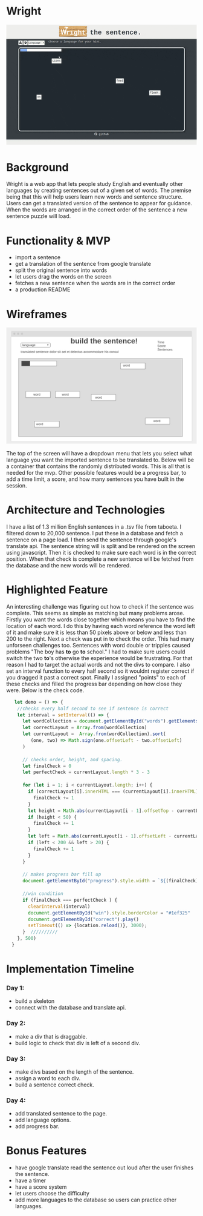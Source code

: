 # Wright

![](wright.gif)

# Background

Wright is a web app that lets people study English and eventually other languages by creating sentences out of a given set of words. The premise being that this will help users learn new words and sentence structure. Users can get a translated version of the sentence to appear for guidance. When the words are arranged in the correct order of the sentence a new sentence puzzle will load. 

# Functionality & MVP

- import a sentence
- get a translation of the sentence from google translate
- split the original sentence into words
- let users drag the words on the screen
- fetches a new sentence when the words are in the correct order
- a production README

# Wireframes

![](wireframe.png)

The top of the screen will have a dropdown menu that lets you select what language you want the imported sentence to be translated to. Below will be a container that contains the randomly distributed words. This is all that is needed for the mvp. Other possible features would be a progress bar, to add a time limit, a score, and how many sentences you have built in the session. 

# Architecture and Technologies

I have a list of 1.3 million English sentences in a .tsv file from taboeta. I filtered down to 20,000 sentence. I put these in a database and fetch a sentence on a page load. I then send the sentence through google's translate api. The sentence string will is split and be rendered on the screen using javascript. Then it is checked to make sure each word is in the correct position. When that check is complete a new sentence will be fetched from the database and the new words will be rendered.

# Highlighted Feature

An interesting challenge was figuring out how to check if the sentence was complete. This seems as simple as matching but many problems arose. Firstly you want the words close together which means you have to find the location of each word. I do this by having each word reference the word left of it and make sure it is less than 50 pixels above or below and less than 200 to the right. Next a check was put in to check the order. This had many unforseen challenges too. Sentences with word double or tripples caused problems "The boy has **to** go **to** school." I had to make sure users could switch the two **to**'s otherwise the experience would be frustrating. For that reason I had to target the actual words and not the divs to compare. I also set an interval function to every half second so it wouldnt register correct if you dragged it past a correct spot. Finally I assigned "points" to each of these checks and filled the progress bar depending on how close they were. Below is the check code. 

```js
   let demo = () => {
    //checks every half second to see if sentence is correct
    let interval = setInterval(() => {
      let wordCollection = document.getElementById("words").getElementsByTagName("div");
      let correctLayout = Array.from(wordCollection)
      let currentLayout =  Array.from(wordCollection).sort(
         (one, two) => Math.sign(one.offsetLeft - two.offsetLeft)
      )
      
      // checks order, height, and spacing.
      let finalCheck = 0
      let perfectCheck = currentLayout.length * 3 - 3

      for (let i = 1; i < currentLayout.length; i++) {
        if (correctLayout[i].innerHTML === (currentLayout[i].innerHTML)) {
          finalCheck += 1
        }
        let height = Math.abs(currentLayout[i - 1].offsetTop - currentLayout[i].offsetTop)
        if (height < 50) {
          finalCheck += 1
        }
        let left = Math.abs(currentLayout[i - 1].offsetLeft - currentLayout[i].offsetLeft)
        if (left < 200 && left > 20) {
          finalCheck += 1 
        }
      }

      // makes progress bar fill up
      document.getElementById("progress").style.width = `${(finalCheck) / (perfectCheck) * 300}px`;

      //win condition
      if (finalCheck === perfectCheck ) {
        clearInterval(interval)
        document.getElementById("win").style.borderColor = "#1ef325"
        document.getElementById("correct").play()
        setTimeout(() => {location.reload()}, 3000);
      }  //////////
    }, 500)
  }
```

# Implementation Timeline

### Day 1: 
- build a skeleton
- connect with the database and translate api. 

### Day 2: 
- make a div that is draggable.
- build logic to check that div is left of a second div.

### Day 3: 
- make divs based on the length of the sentence. 
- assign a word to each div.
- build a sentence correct check.

### Day 4:
- add translated sentence to the page.
- add language options.
- add progress bar.

# Bonus Features
- have google translate read the sentence out loud after the user finishes the sentence.
- have a timer
- have a score system
- let users choose the difficulty
- add more languages to the database so users can practice other languages.

